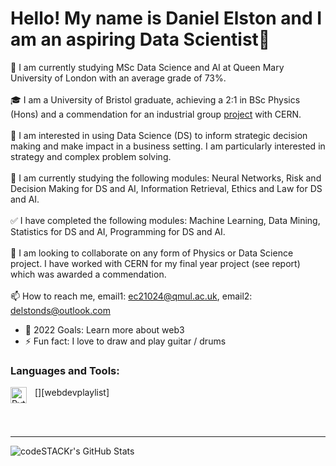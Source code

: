 # Hello! My name is Daniel Elston and I am an aspiring Data Scientist👋

👋 I am currently studying MSc Data Science and AI at Queen Mary University of London with an average grade of 73%.<br/>
<br/>
🎓 I am a University of Bristol graduate, achieving a 2:1 in BSc Physics (Hons) and a commendation for an industrial group [project][project] with CERN.<br/>
<br/>
👀 I am interested in using Data Science (DS) to inform strategic decision making and make impact in a business setting. I am particularly interested in strategy and complex problem solving.<br/>
<br/>
🌱 I am currently studying the following modules: Neural Networks, Risk and Decision Making for DS and AI, Information Retrieval, Ethics and Law for DS and AI.<br/>
<br/>
✅	I have completed the following modules: Machine Learning, Data Mining, Statistics for DS and AI, Programming for DS and AI.<br/>
<br/>
💞️ I am looking to collaborate on any form of Physics or Data Science project. I have worked with CERN for my final year project (see report) which was awarded a commendation.<br/><br/>
📫 How to reach me, email1: ec21024@qmul.ac.uk, email2: delstonds@outlook.com<br/>

- 🥅 2022 Goals: Learn more about web3
- ⚡ Fun fact: I love to draw and play guitar / drums

### Languages and Tools:


[<img align="left" alt="Python" width="26px" src="https://www.python.org/static/img/python-logo@2x.png" style="padding-right:10px;" />][webdevplaylist]



<br />
<br />

---

  <img align="left" alt="codeSTACKr's GitHub Stats" src="https://github-readme-stats.vercel.app/api?username=codeSTACKr&show_icons=true&hide_border=false&title_color=ff652f&icon_color=FFE400&bg_color=09131B&text_color=ffffff&border_color=0c1a25" />

</details>

[project]: https://github.com/Daniel-Elston/LHC-Particle-Beam-Detection-for-CERN.git
